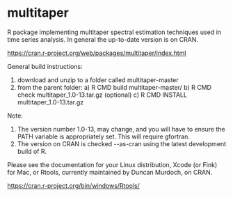 multitaper
==========

R package implementing multitaper spectral estimation techniques used in time 
series analysis. In general the up-to-date version is on CRAN.

https://cran.r-project.org/web/packages/multitaper/index.html

General build instructions:

1) download and unzip to a folder called multitaper-master 
2) from the parent folder: 
  a) R CMD build multitaper-master/ 
  b) R CMD check multitaper_1.0-13.tar.gz (optional) 
  c) R CMD INSTALL multitaper_1.0-13.tar.gz 

Note: 

1) The version number 1.0-13, may change, and you will have to ensure 
the PATH variable is appropriately set. This will require gfortran. 
2) The version on CRAN is checked --as-cran using the latest development build of R.

Please see the documentation for your Linux distribution, Xcode (or Fink) for Mac, 
or Rtools, currently maintained by Duncan Murdoch, on CRAN.

https://cran.r-project.org/bin/windows/Rtools/


